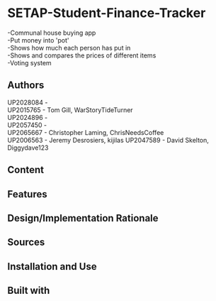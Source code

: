 # SETAP-Student-Finance-Tracker
-Communal house buying app\
-Put money into 'pot'\
-Shows how much each person has put in\
-Shows and compares the prices of different items\
-Voting system

## Authors
UP2028084 - \
UP2015765 - Tom Gill, WarStoryTideTurner\
UP2024896 - \
UP2057450 - \
UP2065667 - Christopher Laming, ChrisNeedsCoffee\
UP2006563 - Jeremy Desrosiers, kijilas
UP2047589 - David Skelton, Diggydave123

## Content


## Features


## Design/Implementation Rationale


## Sources


## Installation and Use


## Built with
